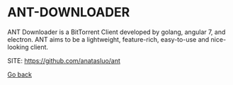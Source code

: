 # ANT-DOWNLOADER

 ANT Downloader is a BitTorrent Client developed by golang,
 angular 7, and electron. ANT aims to be a lightweight,
 feature-rich, easy-to-use and nice-looking client.
 
 SITE: https://github.com/anatasluo/ant

 [Go back](https://portable-linux-apps.github.io/apps.html)
